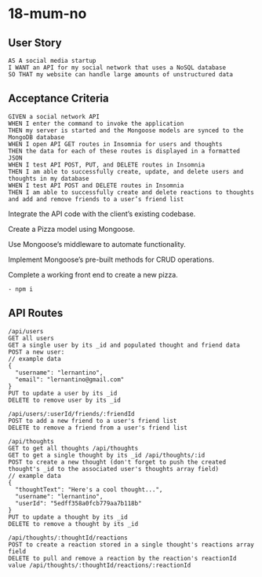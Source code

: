 # 18-mum-no

## User Story
```
AS A social media startup
I WANT an API for my social network that uses a NoSQL database
SO THAT my website can handle large amounts of unstructured data
```

## Acceptance Criteria
```
GIVEN a social network API
WHEN I enter the command to invoke the application
THEN my server is started and the Mongoose models are synced to the MongoDB database
WHEN I open API GET routes in Insomnia for users and thoughts
THEN the data for each of these routes is displayed in a formatted JSON
WHEN I test API POST, PUT, and DELETE routes in Insomnia
THEN I am able to successfully create, update, and delete users and thoughts in my database
WHEN I test API POST and DELETE routes in Insomnia
THEN I am able to successfully create and delete reactions to thoughts and add and remove friends to a user’s friend list
```

Integrate the API code with the client’s existing codebase.

Create a Pizza model using Mongoose.

Use Mongoose’s middleware to automate functionality.

Implement Mongoose’s pre-built methods for CRUD operations.

Complete a working front end to create a new pizza.

    - npm i


## API Routes

```
/api/users
GET all users
GET a single user by its _id and populated thought and friend data
POST a new user:
// example data
{
  "username": "lernantino",
  "email": "lernantino@gmail.com"
}
PUT to update a user by its _id
DELETE to remove user by its _id

/api/users/:userId/friends/:friendId
POST to add a new friend to a user's friend list
DELETE to remove a friend from a user's friend list

/api/thoughts
GET to get all thoughts /api/thoughts
GET to get a single thought by its _id /api/thoughts/:id
POST to create a new thought (don't forget to push the created thought's _id to the associated user's thoughts array field)
// example data
{
  "thoughtText": "Here's a cool thought...",
  "username": "lernantino",
  "userId": "5edff358a0fcb779aa7b118b"
}
PUT to update a thought by its _id
DELETE to remove a thought by its _id

/api/thoughts/:thoughtId/reactions
POST to create a reaction stored in a single thought's reactions array field 
DELETE to pull and remove a reaction by the reaction's reactionId value /api/thoughts/:thoughtId/reactions/:reactionId
```
